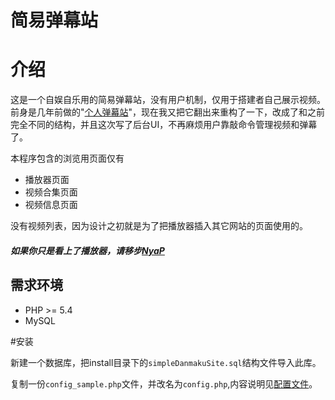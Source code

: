 简易弹幕站
=======

# 介绍

这是一个自娱自乐用的简易弹幕站，没有用户机制，仅用于搭建者自己展示视频。
前身是几年前做的"[个人弹幕站](https://github.com/JiaJiaJiang/SimpleDanmakuSite/tree/1.0)"，现在我又把它翻出来重构了一下，改成了和之前完全不同的结构，并且这次写了后台UI，不再麻烦用户靠敲命令管理视频和弹幕了。

本程序包含的浏览用页面仅有
* 播放器页面
* 视频合集页面
* 视频信息页面

没有视频列表，因为设计之初就是为了把播放器插入其它网站的页面使用的。

##### 如果你只是看上了播放器，请移步[NyaP](https://coding.net/u/luojia/p/NyaP/git)

## 需求环境

* PHP >= 5.4
* MySQL

#安装

新建一个数据库，把install目录下的`simpleDanmakuSite.sql`结构文件导入此库。

复制一份`config_sample.php`文件，并改名为`config.php`,内容说明见[配置文件](config.md)。